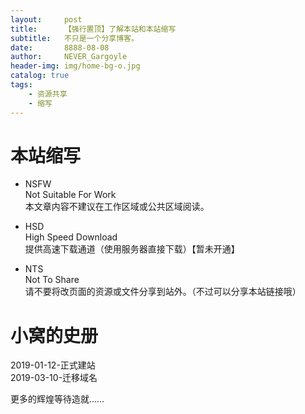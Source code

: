 ```yaml
---
layout:     post
title:      【强行置顶】了解本站和本站缩写
subtitle:   不只是一个分享博客。
date:       8888-08-08
author:     NEVER_Gargoyle
header-img: img/home-bg-o.jpg
catalog: true
tags:
    - 资源共享
    - 缩写
---
```


# 本站缩写
- NSFW  
Not Suitable For Work  
本文章内容不建议在工作区域或公共区域阅读。

- HSD  
High Speed Download  
提供高速下载通道（使用服务器直接下载）【暂未开通】

- NTS  
Not To Share  
请不要将改页面的资源或文件分享到站外。（不过可以分享本站链接哦）

# 小窝的史册

2019-01-12-正式建站  
2019-03-10-迁移域名  

更多的辉煌等待造就……
